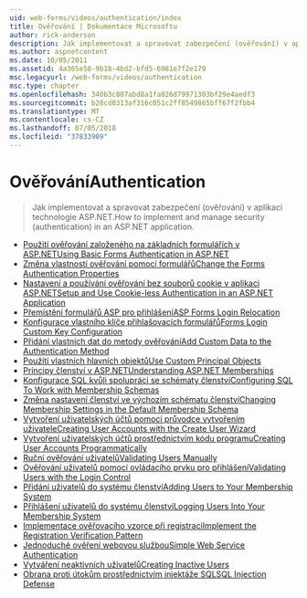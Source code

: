 ```yaml
---
uid: web-forms/videos/authentication/index
title: Ověřování | Dokumentace Microsoftu
author: rick-anderson
description: Jak implementovat a spravovat zabezpečení (ověřování) v aplikaci technologie ASP.NET.
ms.author: aspnetcontent
ms.date: 10/05/2011
ms.assetid: 4a365e58-9b18-4bd2-bfd5-6981e7f2e179
msc.legacyurl: /web-forms/videos/authentication
msc.type: chapter
ms.openlocfilehash: 340b3c807abd8a1fa026d79971303bf29e4aedf3
ms.sourcegitcommit: b28cd0313af316c051c2ff8549865bff67f2fbb4
ms.translationtype: MT
ms.contentlocale: cs-CZ
ms.lasthandoff: 07/05/2018
ms.locfileid: "37833909"
---
```

<a name="authentication"></a><span data-ttu-id="3b7fa-103">Ověřování</span><span class="sxs-lookup"><span data-stu-id="3b7fa-103">Authentication</span></span>
====================
> <span data-ttu-id="3b7fa-104">Jak implementovat a spravovat zabezpečení (ověřování) v aplikaci technologie ASP.NET.</span><span class="sxs-lookup"><span data-stu-id="3b7fa-104">How to implement and manage security (authentication) in an ASP.NET application.</span></span>


- [<span data-ttu-id="3b7fa-105">Použití ověřování založeného na základních formulářích v ASP.NET</span><span class="sxs-lookup"><span data-stu-id="3b7fa-105">Using Basic Forms Authentication in ASP.NET</span></span>](using-basic-forms-authentication-in-aspnet.md)
- [<span data-ttu-id="3b7fa-106">Změna vlastností ověřování pomocí formulářů</span><span class="sxs-lookup"><span data-stu-id="3b7fa-106">Change the Forms Authentication Properties</span></span>](how-to-change-the-forms-authentication-properties.md)
- [<span data-ttu-id="3b7fa-107">Nastavení a používání ověřování bez souborů cookie v aplikaci ASP.NET</span><span class="sxs-lookup"><span data-stu-id="3b7fa-107">Setup and Use Cookie-less Authentication in an ASP.NET Application</span></span>](how-to-setup-and-use-cookie-less-authentication-in-an-aspnet-application.md)
- [<span data-ttu-id="3b7fa-108">Přemístění formulářů ASP pro přihlášení</span><span class="sxs-lookup"><span data-stu-id="3b7fa-108">ASP Forms Login Relocation</span></span>](asp-forms-login-relocation.md)
- [<span data-ttu-id="3b7fa-109">Konfigurace vlastního klíče přihlašovacích formulářů</span><span class="sxs-lookup"><span data-stu-id="3b7fa-109">Forms Login Custom Key Configuration</span></span>](forms-login-custom-key-configuration.md)
- [<span data-ttu-id="3b7fa-110">Přidání vlastních dat do metody ověřování</span><span class="sxs-lookup"><span data-stu-id="3b7fa-110">Add Custom Data to the Authentication Method</span></span>](add-custom-data-to-the-authentication-method.md)
- [<span data-ttu-id="3b7fa-111">Použití vlastních hlavních objektů</span><span class="sxs-lookup"><span data-stu-id="3b7fa-111">Use Custom Principal Objects</span></span>](use-custom-principal-objects.md)
- [<span data-ttu-id="3b7fa-112">Principy členství v ASP.NET</span><span class="sxs-lookup"><span data-stu-id="3b7fa-112">Understanding ASP.NET Memberships</span></span>](understanding-aspnet-memberships.md)
- [<span data-ttu-id="3b7fa-113">Konfigurace SQL kvůli spolupráci se schématy členství</span><span class="sxs-lookup"><span data-stu-id="3b7fa-113">Configuring SQL To Work with Membership Schemas</span></span>](configuring-sql-to-work-with-membership-schemas.md)
- [<span data-ttu-id="3b7fa-114">Změna nastavení členství ve výchozím schématu členství</span><span class="sxs-lookup"><span data-stu-id="3b7fa-114">Changing Membership Settings in the Default Membership Schema</span></span>](changing-membership-settings-in-the-default-membership-schema.md)
- [<span data-ttu-id="3b7fa-115">Vytvoření uživatelských účtů pomocí průvodce vytvořením uživatele</span><span class="sxs-lookup"><span data-stu-id="3b7fa-115">Creating User Accounts with the Create User Wizard</span></span>](creating-user-accounts-with-the-create-user-wizard.md)
- [<span data-ttu-id="3b7fa-116">Vytvoření uživatelských účtů prostřednictvím kódu programu</span><span class="sxs-lookup"><span data-stu-id="3b7fa-116">Creating User Accounts Programmatically</span></span>](creating-user-accounts-programmatically.md)
- [<span data-ttu-id="3b7fa-117">Ruční ověřování uživatelů</span><span class="sxs-lookup"><span data-stu-id="3b7fa-117">Validating Users Manually</span></span>](validating-users-manually.md)
- [<span data-ttu-id="3b7fa-118">Ověřování uživatelů pomocí ovládacího prvku pro přihlášení</span><span class="sxs-lookup"><span data-stu-id="3b7fa-118">Validating Users with the Login Control</span></span>](validating-users-with-the-login-control.md)
- [<span data-ttu-id="3b7fa-119">Přidání uživatelů do systému členství</span><span class="sxs-lookup"><span data-stu-id="3b7fa-119">Adding Users to Your Membership System</span></span>](adding-users-to-your-membership-system.md)
- [<span data-ttu-id="3b7fa-120">Přihlášení uživatelů do systému členství</span><span class="sxs-lookup"><span data-stu-id="3b7fa-120">Logging Users Into Your Membership System</span></span>](logging-users-into-your-membership-system.md)
- [<span data-ttu-id="3b7fa-121">Implementace ověřovacího vzorce při registraci</span><span class="sxs-lookup"><span data-stu-id="3b7fa-121">Implement the Registration Verification Pattern</span></span>](implement-the-registration-verification-pattern.md)
- [<span data-ttu-id="3b7fa-122">Jednoduché ověření webovou službou</span><span class="sxs-lookup"><span data-stu-id="3b7fa-122">Simple Web Service Authentication</span></span>](simple-web-service-authentication.md)
- [<span data-ttu-id="3b7fa-123">Vytváření neaktivních uživatelů</span><span class="sxs-lookup"><span data-stu-id="3b7fa-123">Creating Inactive Users</span></span>](creating-inactive-users.md)
- [<span data-ttu-id="3b7fa-124">Obrana proti útokům prostřednictvím injektáže SQL</span><span class="sxs-lookup"><span data-stu-id="3b7fa-124">SQL Injection Defense</span></span>](sql-injection-defense.md)
